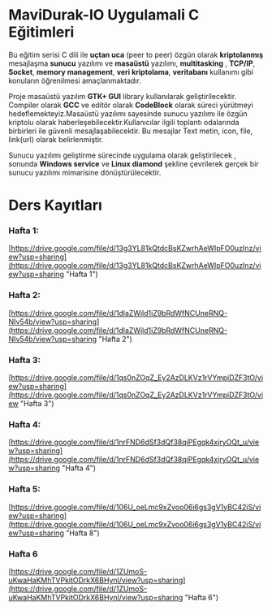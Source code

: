 # MaviDurak-IO Uygulamali C Eğitimleri
Bu eğitim serisi C dili ile **uçtan uca** (peer to peer) özgün olarak **kriptolanmış** mesajlaşma **sunucu** yazılımı ve    **masaüstü** yazılımı, **multitasking** , **TCP/IP**, **Socket**, **memory management**, **veri kriptolama**, **veritabanı** kullanımı gibi konuların öğrenilmesi amaçlanmaktadır.

Proje masaüstü yazılım **GTK+ GUI** library kullanılarak geliştirilecektir. Compiler olarak **GCC** ve editör
olarak **CodeBlock** olarak süreci yürütmeyi hedeflemekteyiz.Masaüstü yazılımı sayesinde sunucu yazılımı ile özgün kriptolu olarak haberleşebilecektir.Kullanıcılar ilgili toplantı odalarında birbirleri ile güvenli mesajlaşabilecektir. Bu mesajlar Text metin, icon, file, link(url) olarak belirlenmiştir.

Sunucu yazılımı geliştirme sürecinde uygulama olarak geliştirilecek , sonunda **Windows service** ve
**Linux diamond** şekline çevrilerek gerçek bir sunucu yazılımı mimarisine dönüştürülecektir.

# Ders Kayıtları
### Hafta 1:
[https://drive.google.com/file/d/13g3YL81kQtdcBsKZwrhAeWIpFO0uzInz/view?usp=sharing](https://drive.google.com/file/d/13g3YL81kQtdcBsKZwrhAeWIpFO0uzInz/view?usp=sharing "Hafta 1")
### Hafta 2:
[https://drive.google.com/file/d/1dlaZWjld1iZ9bRdWfNCUneRNQ-NIv54b/view?usp=sharing](https://drive.google.com/file/d/1dlaZWjld1iZ9bRdWfNCUneRNQ-NIv54b/view?usp=sharing "Hafta 2")
### Hafta 3:
[https://drive.google.com/file/d/1qs0nZOqZ_Ey2AzDLKVz1rVYmpiDZF3tO/view?usp=sharing](https://drive.google.com/file/d/1qs0nZOqZ_Ey2AzDLKVz1rVYmpiDZF3tO/view "Hafta 3")
### Hafta 4:
[https://drive.google.com/file/d/1nrFND6dSf3dQf38qiPEgqk4xjryOQt_u/view?usp=sharing](https://drive.google.com/file/d/1nrFND6dSf3dQf38qiPEgqk4xjryOQt_u/view?usp=sharing "Hafta 4")
### Hafta 5:
[https://drive.google.com/file/d/106U_oeLmc9xZvoo06i6gs3gV1yBC42iS/view?usp=sharing](https://drive.google.com/file/d/106U_oeLmc9xZvoo06i6gs3gV1yBC42iS/view?usp=sharing "Hafta 8")
### Hafta 6
[https://drive.google.com/file/d/1ZUmoS-uKwaHaKMhTVPkitODrkX6BHynl/view?usp=sharing](https://drive.google.com/file/d/1ZUmoS-uKwaHaKMhTVPkitODrkX6BHynl/view?usp=sharing "Hafta 6")
